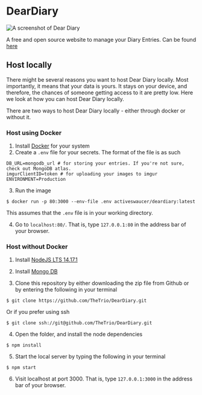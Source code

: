 # DearDiary

![A screenshot of Dear Diary](https://i.imgur.com/ncOF8RR.png)

A free and open source website to manage your Diary Entries. Can be found [here](https://warm-cliffs-50746.herokuapp.com/)

## Host locally

There might be several reasons you want to host Dear Diary locally. Most importantly, it means that your data is yours. It stays on your device, and therefore, the chances of someone getting access to it are pretty low. Here we look at how you can host Dear Diary locally.

There are two ways to host Dear Diary locally - either through docker or without it.

### Host using Docker

1. Install [Docker](https://docs.docker.com/engine/install/) for your system
2. Create a `.env` file for your secrets. The format of the file is as such

```
DB_URL=mongodb_url # for storing your entries. If you're not sure, check out MongoDB atlas.
imgurClientID=token # for uploading your images to imgur
ENVIRONMENT=Production
```

3. Run the image

```
$ docker run -p 80:3000 --env-file .env activeswaucer/deardiary:latest
```

This assumes that the `.env` file is in your working directory.

4. Go to `localhost:80/`. That is, type `127.0.0.1:80` in the address bar of your browser.

### Host without Docker

1. Install [NodeJS LTS 14.17.1](https://nodejs.dev/learn/how-to-install-nodejs)

2. Install [Mongo DB](https://docs.mongodb.com/manual/installation/)

3. Clone this repository by either downloading the zip file from Github or by entering the following in your terminal

```
$ git clone https://github.com/TheTrio/DearDiary.git
```

Or if you prefer using ssh

```
$ git clone ssh://git@github.com/TheTrio/DearDiary.git
```

4. Open the folder, and install the node dependencies

```
$ npm install
```

5. Start the local server by typing the following in your terminal

```
$ npm start
```

6. Visit localhost at port 3000. That is, type `127.0.0.1:3000` in the address bar of your browser.
